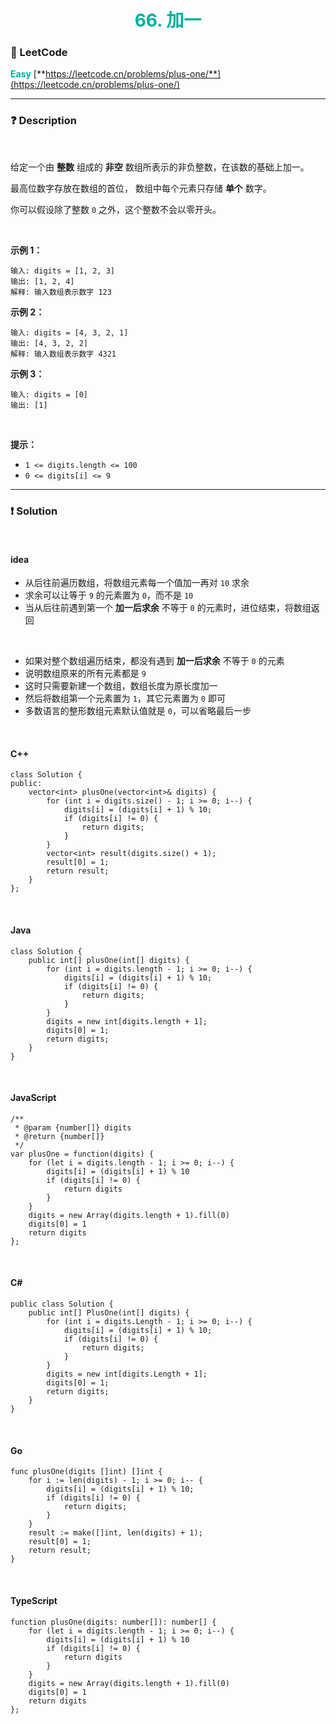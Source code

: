 <h1 style="text-align: center;"> <span style="color: #00AF9B;">66. 加一</span> </h1>

### 🚀 LeetCode

<base target="_blank">

<span style="color: #00AF9B;">**Easy**</span> [**https://leetcode.cn/problems/plus-one/**](https://leetcode.cn/problems/plus-one/)

---

### ❓ Description

<br/>

给定一个由 **整数** 组成的 **非空** 数组所表示的非负整数，在该数的基础上加一。

最高位数字存放在数组的首位， 数组中每个元素只存储 **单个** 数字。

你可以假设除了整数 `0` 之外，这个整数不会以零开头。

<br/>

**示例 1：**

```
输入: digits = [1, 2, 3]
输出: [1, 2, 4]
解释: 输入数组表示数字 123
```

**示例 2：**

```
输入: digits = [4, 3, 2, 1]
输出: [4, 3, 2, 2]
解释: 输入数组表示数字 4321
```

**示例 3：**

```
输入: digits = [0]
输出: [1]
```

<br/>

**提示：**

* `1 <= digits.length <= 100`
* `0 <= digits[i] <= 9`

---

### ❗ Solution

<br/>

#### idea

* 从后往前遍历数组，将数组元素每一个值加一再对 `10` 求余
* 求余可以让等于 `9` 的元素置为 `0`，而不是 `10`
* 当从后往前遇到第一个 **加一后求余** 不等于 `0` 的元素时，进位结束，将数组返回

<br/>

* 如果对整个数组遍历结束，都没有遇到 **加一后求余** 不等于 `0` 的元素
* 说明数组原来的所有元素都是 `9`
* 这时只需要新建一个数组，数组长度为原长度加一
* 然后将数组第一个元素置为 `1`，其它元素置为 `0` 即可
* 多数语言的整形数组元素默认值就是 `0`，可以省略最后一步

<br/>

#### C++

```
class Solution {
public:
    vector<int> plusOne(vector<int>& digits) {
        for (int i = digits.size() - 1; i >= 0; i--) {
            digits[i] = (digits[i] + 1) % 10;
            if (digits[i] != 0) {
                return digits;
            }
        }
        vector<int> result(digits.size() + 1);
        result[0] = 1;
        return result;
    }
};
```

<br/>

#### Java

```
class Solution {
    public int[] plusOne(int[] digits) {
        for (int i = digits.length - 1; i >= 0; i--) {
            digits[i] = (digits[i] + 1) % 10;
            if (digits[i] != 0) {
                return digits;
            }
        }
        digits = new int[digits.length + 1];
        digits[0] = 1;
        return digits;
    }
}
```

<br/>

#### JavaScript

```
/**
 * @param {number[]} digits
 * @return {number[]}
 */
var plusOne = function(digits) {
    for (let i = digits.length - 1; i >= 0; i--) {
        digits[i] = (digits[i] + 1) % 10
        if (digits[i] != 0) {
            return digits
        }
    }
    digits = new Array(digits.length + 1).fill(0)
    digits[0] = 1
    return digits
};
```

<br/>

#### C#

```
public class Solution {
    public int[] PlusOne(int[] digits) {
        for (int i = digits.Length - 1; i >= 0; i--) {
            digits[i] = (digits[i] + 1) % 10;
            if (digits[i] != 0) {
                return digits;
            }
        }
        digits = new int[digits.Length + 1];
        digits[0] = 1;
        return digits;
    }
}
```

<br/>

#### Go

```
func plusOne(digits []int) []int {
    for i := len(digits) - 1; i >= 0; i-- {
        digits[i] = (digits[i] + 1) % 10;
        if (digits[i] != 0) {
            return digits;
        }
    }
    result := make([]int, len(digits) + 1);
    result[0] = 1;
    return result;
}
```

<br/>

#### TypeScript

```
function plusOne(digits: number[]): number[] {
    for (let i = digits.length - 1; i >= 0; i--) {
        digits[i] = (digits[i] + 1) % 10
        if (digits[i] != 0) {
            return digits
        }
    }
    digits = new Array(digits.length + 1).fill(0)
    digits[0] = 1
    return digits
};
```
